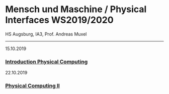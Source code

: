 # Mensch und Maschine / Physical Interfaces WS2019/2020
HS Augsburg, IA3, Prof. Andreas Muxel

---
15.10.2019
### [Introduction Physical Computing](https://github.com/HybridThingsLab/course-physical-interfaces/tree/master/01_physical_computing)

22.10.2019
### [Physical Computing II](https://github.com/HybridThingsLab/course-physical-interfaces/tree/master/02_physical_computing_II)
